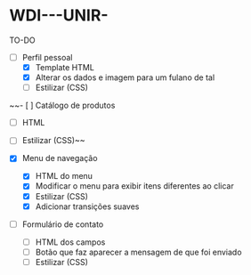 # WDI---UNIR-
TO-DO

- [ ] Perfil pessoal
  - [X] Template HTML
  - [X] Alterar os dados e imagem para um fulano de tal
  - [ ] Estilizar (CSS)
  
~~- [ ] Catálogo de produtos
  - [ ] HTML
  - [ ] Estilizar (CSS)~~
  
- [x] Menu de navegação
  - [x] HTML do menu
  - [x] Modificar o menu para exibir itens diferentes ao clicar
  - [x] Estilizar (CSS)
  - [x] Adicionar transições suaves
  
- [ ] Formulário de contato
  - [ ] HTML dos campos
  - [ ] Botão que faz aparecer a mensagem de que foi enviado
  - [ ] Estilizar (CSS)
